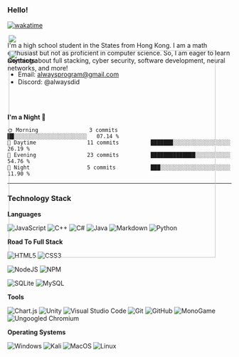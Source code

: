 ### Hello!

[![wakatime](https://wakatime.com/badge/user/c921ee97-b047-496e-b43f-a10715c8f674.svg)](https://wakatime.com/@c921ee97-b047-496e-b43f-a10715c8f674)

<div style='position:relative;'>
  <img align='right' style='position:absolute;' src='https://github-readme-stats.vercel.app/api?username=dtso-i&show_icons=true&hide_border=true&hide=contribs&theme=apprentice&hide_title=true&number_format=short' />
  <p align='left' style='position:absolute;'>I'm a high school student in the States from Hong Kong. I am a math enthusiast but not as proficient in computer science. So, I am eager to learn anything about full stacking, cyber security, software development, neural networks, and more!</p>
  <br/> <br/>
  <img align='right' style='position:absolute;'  width=465px heigh=190px style='background-size:cover; background-position:top center;' src='https://leetcard.jacoblin.cool/alwaysprogram?border=0&theme=nord&hide=ranking,username,icon' />
</div>

**Contacts:**
+ Email: <alwaysprogram@gmail.com>
+ Discord: @alwaysdid

<br/><br/>

<!--START_SECTION:waka-->
**I'm a Night 🦉** 

```text
🌞 Morning                3 commits           ██░░░░░░░░░░░░░░░░░░░░░░░   07.14 % 
🌆 Daytime                11 commits          ███████░░░░░░░░░░░░░░░░░░   26.19 % 
🌃 Evening                23 commits          ██████████████░░░░░░░░░░░   54.76 % 
🌙 Night                  5 commits           ███░░░░░░░░░░░░░░░░░░░░░░   11.90 % 
```



<!--END_SECTION:waka-->

<hr/>

### Technology Stack

**Languages**

![JavaScript](https://img.shields.io/badge/javascript-%23323330.svg?style=for-the-badge&logo=javascript&logoColor=%23F7DF1E)
![C++](https://img.shields.io/badge/c++-%2300599C.svg?style=for-the-badge&logo=c%2B%2B&logoColor=white)
![C#](https://img.shields.io/badge/c%23-%23239120.svg?style=for-the-badge&logo=csharp&logoColor=white)
![Java](https://img.shields.io/badge/java-%23ED8B00.svg?style=for-the-badge&logo=openjdk&logoColor=white)
![Markdown](https://img.shields.io/badge/markdown-%23000000.svg?style=for-the-badge&logo=markdown&logoColor=white)
![Python](https://img.shields.io/badge/python-3670A0?style=for-the-badge&logo=python&logoColor=ffdd54)

**Road To Full Stack**

![HTML5](https://img.shields.io/badge/html5-%23E34F26.svg?style=for-the-badge&logo=html5&logoColor=white)
![CSS3](https://img.shields.io/badge/css3-%231572B6.svg?style=for-the-badge&logo=css3&logoColor=white)

![NodeJS](https://img.shields.io/badge/node.js-6DA55F?style=for-the-badge&logo=node.js&logoColor=white)
![NPM](https://img.shields.io/badge/NPM-%23CB3837.svg?style=for-the-badge&logo=npm&logoColor=white)

![SQLite](https://img.shields.io/badge/sqlite-%2307405e.svg?style=for-the-badge&logo=sqlite&logoColor=white)
![MySQL](https://img.shields.io/badge/mysql-%2300f.svg?style=for-the-badge&logo=mysql&logoColor=white)

**Tools**

![Chart.js](https://img.shields.io/badge/-chart.js-fe6382?style=for-the-badge&logo=chartdotjs&logoColor=white)
![Unity](https://img.shields.io/badge/unity-%23000000.svg?style=for-the-badge&logo=unity&logoColor=white)
![Visual Studio Code](https://img.shields.io/badge/Visual%20Studio%20Code-0078d7.svg?style=for-the-badge&logo=visual-studio-code&logoColor=white)
![Git](https://img.shields.io/badge/git-%23F05033.svg?style=for-the-badge&logo=git&logoColor=white)
![GitHub](https://img.shields.io/badge/github-%23121011.svg?style=for-the-badge&logo=github&logoColor=white)
![MonoGame](https://img.shields.io/badge/-monogame-e63c00?style=for-the-badge&logo=monogame&logoColor=white)
![Ungoogled Chromium](https://img.shields.io/badge/-chromium-2e7ced?style=for-the-badge&logo=googlechrome&logoColor=white)

**Operating Systems**

![Windows](https://img.shields.io/badge/Windows-0078D6?style=for-the-badge&logo=windows&logoColor=white)
![Kali](https://img.shields.io/badge/Kali-527c98?style=for-the-badge&logo=kalilinux&logoColor=white&color=527c98)
![MacOS](https://shields.io/badge/MacOS--9cf?style=for-the-badge&logo=macOS)
![Linux](https://img.shields.io/badge/Linux-FCC624?style=for-the-badge&logo=linux&logoColor=black)

<!-- <img src='https://github-readme-stats.vercel.app/api/top-langs/?username=dtso-i&layout=compact'/> -->
